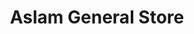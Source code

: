 ---
title: "Aslam General Store"
url: /karachi/aslam-general-store-w3c2-97w-federal-b-area-musa-colony-gulberg-town/
shop: general
---